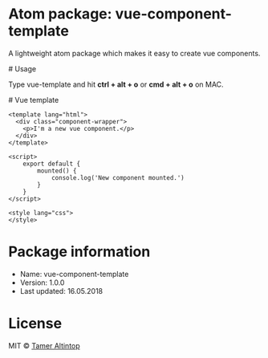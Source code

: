 # Atom package: vue-component-template
<p>A lightweight atom package which makes it easy to create vue components.</p>
# Usage
<p> Type vue-template and hit <b>ctrl + alt + o</b> or <b>cmd + alt + o</b> on MAC.</p>
# Vue template

```
<template lang="html">
  <div class="component-wrapper">
    <p>I'm a new vue component.</p>
  </div>
</template>

<script>
    export default {
        mounted() {
            console.log('New component mounted.')
        }
    }
</script>

<style lang="css">
</style>
```
# Package information
<ul>
 <li>Name: vue-component-template</li>
 <li>Version: 1.0.0</li>
 <li>Last updated: 16.05.2018</li>
</ul>

# License

MIT © [Tamer Altintop](https://github.com/1istbesser)
